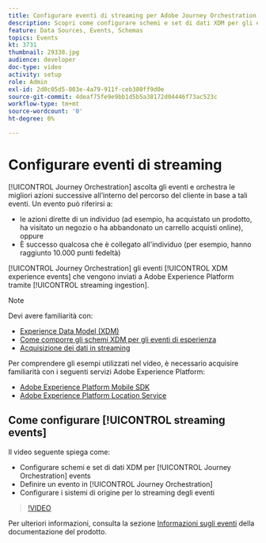 ```yaml
---
title: Configurare eventi di streaming per Adobe Journey Orchestration
description: Scopri come configurare schemi e set di dati XDM per gli eventi di Journey Orchestration, definire un evento in Journey Orchestration e configurare i sistemi sorgente per lo streaming degli eventi.
feature: Data Sources, Events, Schemas
topics: Events
kt: 3731
thumbnail: 29338.jpg
audience: developer
doc-type: video
activity: setup
role: Admin
exl-id: 2d0c05d5-803e-4a79-911f-ceb380ff9d0e
source-git-commit: 4deaf75fe9e9bb1d5b5a38172d04446f73ac523c
workflow-type: tm+mt
source-wordcount: '0'
ht-degree: 0%

---
```


# Configurare eventi di streaming

[!UICONTROL Journey Orchestration] ascolta gli eventi e orchestra le migliori azioni successive all’interno del percorso del cliente in base a tali eventi. Un evento può riferirsi a:

* le azioni dirette di un individuo (ad esempio, ha acquistato un prodotto, ha visitato un negozio o ha abbandonato un carrello acquisti online), oppure
* È successo qualcosa che è collegato all&#39;individuo (per esempio, hanno raggiunto 10.000 punti fedeltà)

[!UICONTROL Journey Orchestration] gli eventi [!UICONTROL XDM experience events] che vengono inviati a Adobe Experience Platform tramite [!UICONTROL streaming ingestion].

>[!NOTE]
>
>Devi avere familiarità con:
>
>* [Experience Data Model (XDM)](https://experienceleague.adobe.com/docs/platform-learn/tutorials/schemas/schemas-and-experience-data-model.html?lang=it)
>* [Come comporre gli schemi XDM per gli eventi di esperienza](https://experienceleague.adobe.com/docs/platform-learn/tutorials/schemas/create-schemas.html?lang=it)
>* [Acquisizione dei dati in streaming](https://experienceleague.adobe.com/docs/platform-learn/tutorials/data-ingestion/understanding-streaming-ingestion.html?lang=en)
>
>Per comprendere gli esempi utilizzati nel video, è necessario acquisire familiarità con i seguenti servizi Adobe Experience Platform:
>
>* [Adobe Experience Platform Mobile SDK](https://experienceleague.adobe.com/docs/platform-learn/data-collection/mobile-sdk/overview.html?lang=it)
>* [Adobe Experience Platform Location Service](https://experienceleague.adobe.com/docs/places/using/home.html?lang=it)


## Come configurare [!UICONTROL streaming events]

Il video seguente spiega come:

* Configurare schemi e set di dati XDM per [!UICONTROL Journey Orchestration] events
* Definire un evento in [!UICONTROL Journey Orchestration]
* Configurare i sistemi di origine per lo streaming degli eventi

>[!VIDEO](https://video.tv.adobe.com/v/29338?quality=12)

Per ulteriori informazioni, consulta la sezione [Informazioni sugli eventi](https://experienceleague.adobe.com/docs/journeys/using/events-journeys/about-events/about-events.html?lang=en) della documentazione del prodotto.
